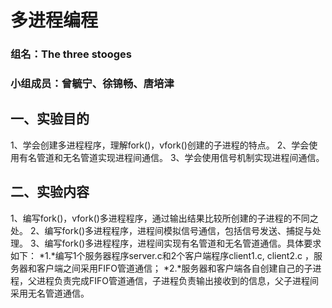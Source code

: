 # 多进程编程
###  组名：The three stooges
### 小组成员：曾毓宁、徐锦畅、唐培津
## 一、实验目的

1、学会创建多进程程序，理解fork()，vfork()创建的子进程的特点。 
2、学会使用有名管道和无名管道实现进程间通信。 
3、学会使用信号机制实现进程间通信。 

## 二、实验内容

1、编写fork()，vfork()多进程程序，通过输出结果比较所创建的子进程的不同之处。 
2、编写fork()多进程程序，进程间模拟信号通信，包括信号发送、捕捉与处理。 
3、编写fork()多进程程序，进程间实现有名管道和无名管道通信。具体要求如下： 
*1.*编写1个服务器程序server.c和2个客户端程序client1.c, client2.c ，服务器和客户端之间采用FIFO管道通信； 
*2.*服务器和客户端各自创建自己的子进程，父进程负责完成FIFO管道通信，子进程负责输出接收到的信息，父子进程间采用无名管道通信。
